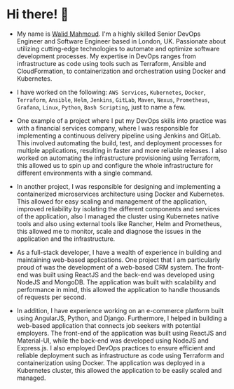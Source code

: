 # Hi there! 👋

- My name is  [Walid Mahmoud](https://www.linkedin.com/in/walidmahmoud1/). I'm a highly skilled Senior DevOps Engineer and Software Engineer based in London, UK. Passionate about utilizing cutting-edge technologies to automate and optimize software development processes. My expertise in DevOps ranges from infrastructure as code using tools such as Terraform, Ansible and CloudFormation, to containerization and orchestration using Docker and Kubernetes.

- I have worked on the following: `AWS Services`, `Kubernetes`, `Docker`, `Terraform`, `Ansible`, `Helm`, `Jenkins`, `GitLab`, `Maven`, `Nexus`, `Prometheus`, `Grafana`, `Linux`, `Python`, `Bash Scripting`, just to name a few.

- One example of a project where I put my DevOps skills into practice was with a financial services company, where I was responsible for implementing a continuous delivery pipeline using Jenkins and GitLab. This involved automating the build, test, and deployment processes for multiple applications, resulting in faster and more reliable releases. I also worked on automating the infrastructure provisioning using Terraform, this allowed us to spin up and configure the whole infrastructure for different environments with a single command.

- In another project, I was responsible for designing and implementing a containerized microservices architecture using Docker and Kubernetes. This allowed for easy scaling and management of the application, improved reliability by isolating the different components and services of the application, also I managed the cluster using Kubernetes native tools and also using external tools like Rancher, Helm and Prometheus, this allowed me to monitor, scale and diagnose the issues in the application and the infrastructure.

- As a full-stack developer, I have a wealth of experience in building and maintaining web-based applications. One project that I am particularly proud of was the development of a web-based CRM system. The front-end was built using ReactJS and the back-end was developed using NodeJS and MongoDB. The application was built with scalability and performance in mind, this allowed the application to handle thousands of requests per second.

- In addition, I have experience working on an e-commerce platform built using AngularJS, Python, and Django. Furthermore, I helped in building a web-based application that connects job seekers with potential employers. The front-end of the application was built using ReactJS and Material-UI, while the back-end was developed using NodeJS and Express.js. I also employed DevOps practices to ensure efficient and reliable deployment such as infrastructure as code using Terraform and containerization using Docker. The application was deployed in a Kubernetes cluster, this allowed the application to be easily scaled and managed.
